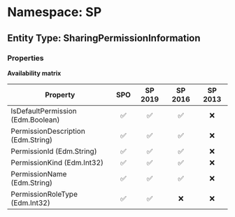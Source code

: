 # Namespace: SP

## Entity Type: SharingPermissionInformation

### Properties

**Availability matrix**

Property | SPO | SP 2019 | SP 2016 | SP 2013
----------|:---:|:-------:|:-------:|:-------:
IsDefaultPermission (Edm.Boolean) | ✅ | ✅ | ✅ | ❌
PermissionDescription (Edm.String) | ✅ | ✅ | ✅ | ❌
PermissionId (Edm.String) | ✅ | ✅ | ✅ | ❌
PermissionKind (Edm.Int32) | ✅ | ✅ | ✅ | ❌
PermissionName (Edm.String) | ✅ | ✅ | ✅ | ❌
PermissionRoleType (Edm.Int32) | ✅ | ✅ | ❌ | ❌